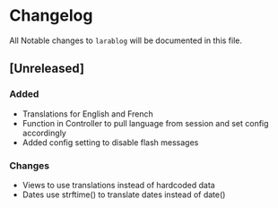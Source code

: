 # Changelog

All Notable changes to `larablog` will be documented in this file.

## [Unreleased] 

### Added
- Translations for English and French
- Function in Controller to pull language from session and set config accordingly
- Added config setting to disable flash messages

### Changes
- Views to use translations instead of hardcoded data
- Dates use strftime() to translate dates instead of date()

